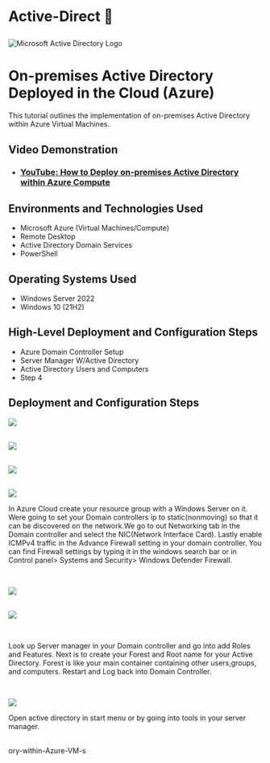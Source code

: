 # Active-Direct 📂 <p align="center">
<img src="https://i.imgur.com/pU5A58S.png" alt="Microsoft Active Directory Logo"/>
</p>

<h1>On-premises Active Directory Deployed in the Cloud (Azure)</h1>
This tutorial outlines the implementation of on-premises Active Directory within Azure Virtual Machines.<br />


<h2>Video Demonstration</h2>

- ### [YouTube: How to Deploy on-premises Active Directory within Azure Compute](https://www.youtube.com)

<h2>Environments and Technologies Used</h2>

- Microsoft Azure (Virtual Machines/Compute)
- Remote Desktop
- Active Directory Domain Services
- PowerShell

<h2>Operating Systems Used </h2>

- Windows Server 2022
- Windows 10 (21H2)

<h2>High-Level Deployment and Configuration Steps</h2>

- Azure Domain Controller Setup
- Server Manager W/Active Directory
- Active Directory Users and Computers
- Step 4

<h2>Deployment and Configuration Steps</h2>

<p>
<img src="https://github.com/Klinsmannn/Active-Directory-within-Azure-VMs/assets/146140975/cfe7e4e1-0373-4684-8ac6-c0cd2ffd2c0e">
</p>
<p>
<br />
  <img src="https://github.com/Klinsmannn/Active-Directory-within-Azure-VMs/assets/146140975/8fe80f21-7cc0-443b-b3c8-bd3a1c9845ec">
</p>
</p>
<br />
<img src="https://github.com/Klinsmannn/Active-Directory-within-Azure-VMs/assets/146140975/3163cd8c-8e53-41b7-ad4a-e2fc0609bebb">
<p>
</p>
<br />
<img src="https://github.com/Klinsmannn/Active-Directory-within-Azure-VMs/assets/146140975/7eaecb01-f6d9-480c-90a8-3faa2b0de590">


In Azure Cloud create your resource group with a Windows Server on it. Were going to set your Domain controllers ip to static(nonmoving) so that it can be discovered on the network.We go to out Networking tab in the Domain controller and select the NIC(Network Interface Card). Lastly enable ICMPv4 traffic in the Advance Firewall setting in your domain controller. You can find Firewall settings by typing it in the windows search bar or in Control panel> Systems and Security> Windows Defender Firewall.
</p>
<br />

<p>
<img src="https://github.com/Klinsmannn/Active-Directory-within-Azure-VMs/assets/146140975/b5a94463-cc15-43ea-af35-80e8c4afac8a">
</p>
<p>
  <br />
  <img src="https://github.com/Klinsmannn/Active-Directory-within-Azure-VMs/assets/146140975/f654e30e-26d5-49ae-903f-b93585d76d73">
  <p>
  </p>
  <br />
  

Look up Server manager in your Domain controller and go into add Roles and Features. Next is to create your Forest and Root name for your Active Directory. Forest is like your main container containing other users,groups, and computers. Restart and Log back into Domain Controller.
</p>
<br />
<p>
  <img src= "https://github.com/Klinsmannn/Active-Directory-within-Azure-VMs/assets/146140975/05635ad5-0e98-427c-b7eb-93ecf1038a7a">

</p>
<p>
 Open active directory in start menu or by going into tools in your server manager. 
</p>
<br />ory-within-Azure-VM-s
